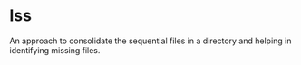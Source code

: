 # lss
An approach to consolidate the sequential files in a directory and helping in identifying missing files. 
